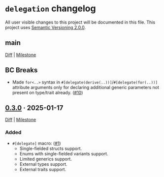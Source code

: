 `delegation` changelog
======================

All user visible changes to this project will be documented in this file. This project uses [Semantic Versioning 2.0.0].




## main

[Diff](https://github.com/arcane-rs/delegation/compare/v0.3.0...main) | [Milestone](https://github.com/arcane-rs/delegation/milestone/2)

## BC Breaks

- Made `for<..>` syntax in `#[delegate(derive(..))]`/`#[delegate(for(..))]` attribute arguments only for declaring additional generic parameters not present on type/trait already. ([#10])

[#10]: https://github.com/arcane-rs/delegation/pull/10




## [0.3.0] · 2025-01-17
[0.3.0]: https://github.com/arcane-rs/delegation/tree/v0.3.0

[Diff](https://github.com/arcane-rs/delegation/compare/d375a898...v0.3.0) | [Milestone](https://github.com/arcane-rs/delegation/milestone/1)

### Added

- `#[delegate]` macro: ([#1])
    - Single-fielded structs support.
    - Enums with single-fielded variants support.
    - Limited generics support.
    - External types support.
    - External traits support.

[#1]: https://github.com/arcane-rs/delegation/pull/1




[Semantic Versioning 2.0.0]: https://semver.org
